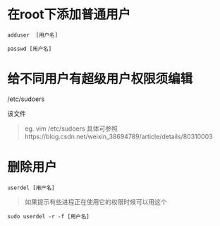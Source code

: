 # 在root下添加普通用户 

`adduser  [用户名]`

`passwd [用户名]` 

# 给不同用户有超级用户权限须编辑

/etc/sudoers  

该文件

> eg. vim /etc/sudoers
> 具体可参照https://blog.csdn.net/weixin_38694789/article/details/80310003

# 删除用户  

`userdel [用户名]`  

> 如果提示有些进程正在使用它的权限时候可以用这个 

`sudo userdel -r -f [用户名]`  

